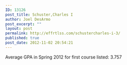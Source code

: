 ```yaml
---
ID: 13126
post_title: Schuster,Charles I
author: Joel DesArmo
post_excerpt: ""
layout: post
permalink: http://effrtlss.com/schustercharles-i-3/
published: true
post_date: 2012-11-02 20:54:21
---
```

<p>Average GPA in Spring 2012 for first course listed: 3.757</p>